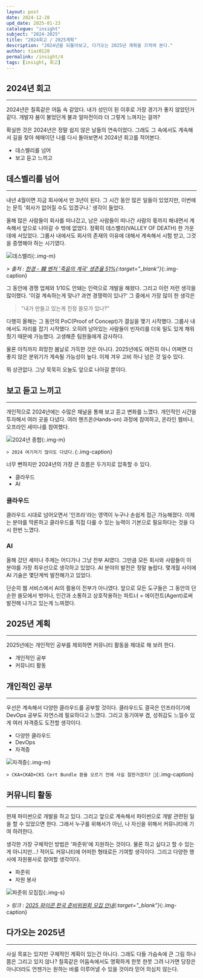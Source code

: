 ```yaml
---
layout: post
date: 2024-12-28
upd_date: 2025-01-23
catalogue: "insight"
subject: "2024-2025"
title: "2024회고 / 2025계획"
description: "2024년을 되돌아보고, 다가오는 2025년 계획을 끄적여 본다."
author: tiaz0128
permalink: /insight/4
tags: [insight, 회고]
---
```


## 2024년 회고

---

2024년은 칠흑같은 어둠 속 같았다. 내가 성인이 된 이후로 가장 경기가 좋지 않았던거 같다. 개발자 붐이 불었던게 불과 얼마전이라 더 그렇게 느껴지는 걸까?

확실한 것은 2024년은 정말 쉽지 않은 날들의 연속이었다. 그래도 그 속에서도 계속해서 길을 찾아 헤매이던 나를 다시 돌아보면서 2024년 회고를 적어본다.

- 데스벨리를 넘어
- 보고 듣고 느끼고

## 데스벨리를 넘어

---

내년 4월이면 지금 회사에서 만 3년이 된다. 그 시간 동안 많은 일들이 있었지만, 이번에는 문득 '회사가 없어질 수도 있겠구나.' 생각이 들었다.

올해 많은 사람들이 회사를 떠나갔고, 남은 사람들이 떠나간 사람의 몫까지 해내면서 계속해서 앞으로 나아갈 수 밖에 없었다. 정확히 데스밸리(VALLEY OF DEATH) 한 가운데에 서있었다. 그룹사 내에서도 회사의 존재의 이유에 대해서 계속해서 시험 받고, 그것을 증명해야 하는 시기였다.

![데스밸리](/assets/img/content/insight/004/001.png){:.img-m}

*> 출처 : [한경 - 韓 벤처 '죽음의 계곡' 생존율 51%](https://www.hankyung.com/article/2023062808831){:target="_blank"}*{:.img-caption}

그 동안에 경쟁 업체와 1/10도 안돼는 인력으로 개발을 해왔다. 그리고 이런 저런 생각을 많이했다. '이걸 계속하는게 맞나? 과연 경쟁력이 있나?' 그 중에서 가장 많이 한 생각은

> "내가 만들고 있는게 진정 쓸모가 있나?"

다행히 올해는 그 동안의 PoC(Proof of Concept)가 결실을 맺기 시작했다. 그룹사 내에서도 자리를 잡기 시작했다. 오히려 남아있는 사람들이 빈자리를 더욱 밀도 있게 채워줬기 때문에 가능했다. 고생해준 팀원들에게 감사하다.

물론 아직까지 희망찬 봄날로 가득한 것은 아니다. 2025년에도 여전히 아니 어쩌면 더 좋지 않은 분위기가 계속될 가능성이 높다. 이제 겨우 고비 하나 넘은 것 일수 있다.

뭐 상관없다. 그냥 묵묵히 오늘도 앞으로 나아갈 뿐이다.

## 보고 듣고 느끼고

---

개인적으로 2024년에는 수많은 채널을 통해 보고 듣고 변화를 느꼈다. 개인적인 시간을 투자해서 여러 곳을 다녔다. 여러 핸즈온(Hands-on) 과정에 참여하고, 온라인 웹비나, 오프라인 세미나를 참여했다.

![2024년 종합](/assets/img/content/insight/004/004.png){:.img-m}

`> 2024 여기저기 많이도 다녔다.`{:.img-caption}

너무 뻔하지만 2024년의 가장 큰 흐름은 두가지로 압축할 수 있다.

- 클라우드
- AI

### 클라우드

클라우드 시대로 넘어오면서 '인프라'라는 영역이 누구나 손쉽게 접근 가능해졌다. 이제는 분야를 막론하고 클라우드를 직접 다룰 수 있는 능력이 기본으로 필요하다는 것을 다시 한번 느꼈다.

### AI

올해 갔던 세미나 주제는 어디가나 그냥 전부 AI였다. 그만큼 모든 회사와 사람들이 이 분야를 가장 최우선으로 생각하고 있었다. AI 분야의 발전은 정말 놀랍다. 몇개월 사이에 AI 기술은 몇단계씩 발전해가고 있었다.

단순히 웹 서비스에서 AI의 활용이 전부가 아니였다. 앞으로 모든 도구들은 그 동안의 단순한 쓸모에서 벗어나, 인간과 소통하고 상호작용하는 파트너 = 에이전트(Agent)로써 발전해 나가고 있는게 느껴졌다.

## 2025년 계획

---

2025년에는 개인적인 공부를 제외하면 커뮤니티 활동을 제대로 해 보려 한다.

- 개인적인 공부
- 커뮤니티 활동

## 개인적인 공부

---

우선은 계속해서 다양한 클라우드를 공부할 것이다. 클라우드도 결국은 인프라이기에 DevOps 공부도 자연스레 필요하다고 느꼈다. 그리고 동기여부 겸, 성취감도 느낄수 있게 여러 자격증도 도전할 생각이다.

- 다양한 클라우드
- DevOps
- 자격증

![자격증](/assets/img/content/insight/004/002.png){:.img-m}

`> CKA+CKAD+CKS Cert Bundle 환율 오르기 전에 사길 잘한거겠지? 🤣`{:.img-caption}

## 커뮤니티 활동

---

현재 파이썬으로 개발을 하고 있다. 그리고 앞으로 계속해서 파이썬으로 개발 관련된 일을 할 수 있었으면 한다. 그래서 누구를 위해서가 아닌, 나 자신을 위해서 커뮤니티에 기여 하려한다.

생각한 가장 구체적인 방법은 '파준위'에 지원하는 것이다. 물론 하고 싶다고 할 수 있는게 아니지만...! 적어도 커뮤니티에 어떠한 형태로든 기여할 생각이다. 그리고 다양한 행사에 자원봉사로 참여할 생각이다.

- 파준위
- 자원 봉사

![파준위 모집집](/assets/img/content/insight/004/003.png){:.img-s}

*> 링크 : [2025 파이콘 한국 준비위원회 모집 안내](https://www.instagram.com/p/DECHFO-T6dm/?utm_source=ig_web_copy_link&igsh=MzRlODBiNWFlZA==){:target="_blank"}*{:.img-caption}

## 다가오는 2025년

---

사실 목표는 있지만 구체적인 계획이 있는건 아니다. 그래도 다들 가슴속에 큰 그림 하나쯤은 그리고 있지 않나? 칠흑같은 어둠속에서도 명확하게 한붓 한붓 그려 나가면 당장은 아니더라도 언젠가는 원하는 바를 이루어낼 수 있을 것이라 믿어 의심치 않는다.
